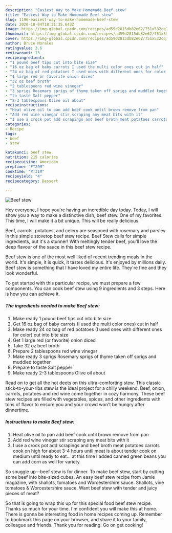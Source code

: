 ```yaml
---
description: "Easiest Way to Make Homemade Beef stew"
title: "Easiest Way to Make Homemade Beef stew"
slug: 1196-easiest-way-to-make-homemade-beef-stew
date: 2020-10-04T18:31:35.643Z
image: https://img-global.cpcdn.com/recipes/ad59d2815db82e62/751x532cq70/beef-stew-recipe-main-photo.jpg
thumbnail: https://img-global.cpcdn.com/recipes/ad59d2815db82e62/751x532cq70/beef-stew-recipe-main-photo.jpg
cover: https://img-global.cpcdn.com/recipes/ad59d2815db82e62/751x532cq70/beef-stew-recipe-main-photo.jpg
author: Bruce Morales
ratingvalue: 3.6
reviewcount: 13
recipeingredient:
- "1 pound beef tips cut into bite size"
- "16 oz bag of baby carrots I used the multi color ones cut in half"
- "24 oz bag of red potatoes I used ones with different ones for color cut into bite size"
- "1 large red or favorite onion diced"
- "32 oz beef broth"
- "2 tablespoons red wine vinegar"
- "3 sprigs Rosemary sprigs of thyme taken off sprigs and muddled together"
- "to taste Salt pepper"
- "2-3 tablespoons Olive oil about"
recipeinstructions:
- "Heat olive oil to pan add beef cook until brown remove from pan"
- "Add red wine vinegar stir scraping any meat bits with it"
- "I use a crock pot add scrapings and beef broth meat potatoes carrots cook on high for about 3-4 hours until meat is about tender cook on medium until ready to eat... at this time I added canned green beans you can add corn as well for variety"
categories:
- Recipe
tags:
- beef
- stew

katakunci: beef stew 
nutrition: 215 calories
recipecuisine: American
preptime: "PT29M"
cooktime: "PT31M"
recipeyield: "4"
recipecategory: Dessert

---
```



![Beef stew](https://img-global.cpcdn.com/recipes/ad59d2815db82e62/751x532cq70/beef-stew-recipe-main-photo.jpg)

Hey everyone, I hope you're having an incredible day today. Today, I will show you a way to make a distinctive dish, beef stew. One of my favorites. This time, I will make it a bit unique. This will be really delicious.

Beef, carrots, potatoes, and celery are seasoned with rosemary and parsley in this simple stovetop beef stew recipe. Beef Stew calls for simple ingredients, but it&#39;s a stunner! With meltingly tender beef, you&#39;ll love the deep flavour of the sauce in this beef stew recipe.

Beef stew is one of the most well liked of recent trending meals in the world. It's simple, it is quick, it tastes delicious. It's enjoyed by millions daily. Beef stew is something that I have loved my entire life. They're fine and they look wonderful.


To get started with this particular recipe, we must prepare a few components. You can cook beef stew using 9 ingredients and 3 steps. Here is how you can achieve it.

<!--inarticleads1-->

##### The ingredients needed to make Beef stew:

1. Make ready 1 pound beef tips cut into bite size
1. Get 16 oz bag of baby carrots (I used the multi color ones) cut in half
1. Make ready 24 oz bag of red potatoes (I used ones with different ones for color) cut into bite size
1. Get 1 large red (or favorite) onion diced
1. Take 32 oz beef broth
1. Prepare 2 tablespoons red wine vinegar
1. Make ready 3 sprigs Rosemary sprigs of thyme taken off sprigs and muddled together
1. Prepare to taste Salt pepper
1. Make ready 2-3 tablespoons Olive oil about


Read on to get all the hot deets on this ultra-comforting stew. This classic stick-to-your-ribs stew is the ideal project for a chilly weekend. Beef, onion, carrots, potatoes and red wine come together in cozy harmony. These beef stew recipes are filled with vegetables, spices, and other ingredients with tons of flavor to ensure you and your crowd won&#39;t be hungry after dinnertime. 

<!--inarticleads2-->

##### Instructions to make Beef stew:

1. Heat olive oil to pan add beef cook until brown remove from pan
1. Add red wine vinegar stir scraping any meat bits with it
1. I use a crock pot add scrapings and beef broth meat potatoes carrots cook on high for about 3-4 hours until meat is about tender cook on medium until ready to eat... at this time I added canned green beans you can add corn as well for variety


So snuggle up—beef stew is for dinner. To make beef stew, start by cutting some beef into bite-sized cubes. An easy beef stew recipe from Jamie magazine, with shallots, tomatoes and Worcestershire sauce. Shallots, vine tomatoes &amp; Worcestershire sauce. Want beef stew with tender and juicy pieces of meat? 

So that is going to wrap this up for this special food beef stew recipe. Thanks so much for your time. I'm confident you will make this at home. There is gonna be interesting food in home recipes coming up. Remember to bookmark this page on your browser, and share it to your family, colleague and friends. Thank you for reading. Go on get cooking!
